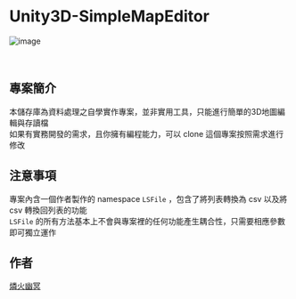 # Unity3D-SimpleMapEditor


![image](https://github.com/determinationlove/Unity3D-SimpleMapEditor/blob/main/Trim.gif)

</br>

## 專案簡介

本儲存庫為資料處理之自學實作專案，並非實用工具，只能進行簡單的3D地圖編輯與存讀檔</br>
如果有實務開發的需求，且你擁有編程能力，可以 clone 這個專案按照需求進行修改

## 注意事項
專案內含一個作者製作的 namespace `LSFile` ，包含了將列表轉換為 csv 以及將 csv 轉換回列表的功能</br>
`LSFile` 的所有方法基本上不會與專案裡的任何功能產生耦合性，只需要相應參數即可獨立運作

## 作者
[燐火幽冥](https://home.gamer.com.tw/homeindex.php?owner=guiltyghost)

